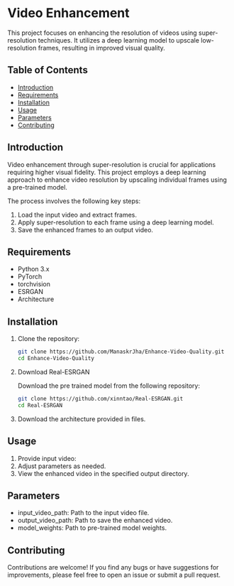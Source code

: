 # Video Enhancement 

This project focuses on enhancing the resolution of videos using super-resolution techniques. It utilizes a deep learning model to upscale low-resolution frames, resulting in improved visual quality.

## Table of Contents
- [Introduction](#introduction)
- [Requirements](#requirements)
- [Installation](#installation)
- [Usage](#usage)
- [Parameters](#parameters)
- [Contributing](#contributing)

## Introduction
Video enhancement through super-resolution is crucial for applications requiring higher visual fidelity. This project employs a deep learning approach to enhance video resolution by upscaling individual frames using a pre-trained model.

The process involves the following key steps:
1. Load the input video and extract frames.
2. Apply super-resolution to each frame using a deep learning model.
3. Save the enhanced frames to an output video.

## Requirements
- Python 3.x
- PyTorch
- torchvision
- ESRGAN
- Architecture

## Installation
1. Clone the repository:

   ```bash
   git clone https://github.com/ManaskrJha/Enhance-Video-Quality.git 
   cd Enhance-Video-Quality

2. Download Real-ESRGAN

   Download the pre trained model from the following repository:
   
   ```bash
   git clone https://github.com/xinntao/Real-ESRGAN.git
   cd Real-ESRGAN

3. Download the architecture provided in files.

## Usage
1. Provide input video:
2. Adjust parameters as needed.
3. View the enhanced video in the specified output directory.

## Parameters

- input_video_path: Path to the input video file.
- output_video_path: Path to save the enhanced video.
- model_weights: Path to pre-trained model weights.

## Contributing
Contributions are welcome! If you find any bugs or have suggestions for improvements, please feel free to open an issue or submit a pull request.

